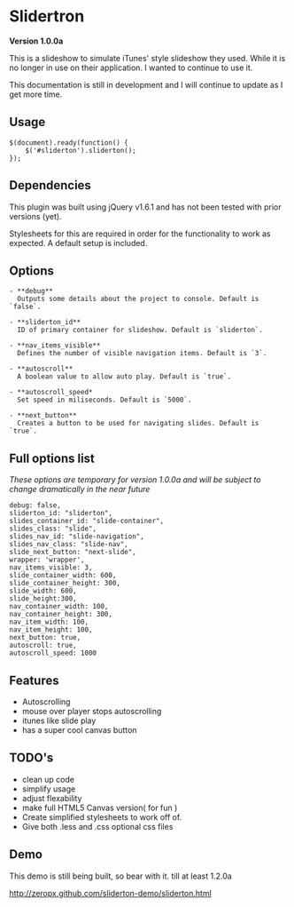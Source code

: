 # Slidertron

**Version 1.0.0a**


This is a slideshow to simulate iTunes' style slideshow they used. While it is no longer in use on their application. I wanted to continue to use it.

This documentation is still in development and I will continue to update as I get more time. 

## Usage

    $(document).ready(function() {
        $('#sliderton').sliderton();
    });

## Dependencies 

This plugin was built using jQuery v1.6.1 and has not been tested with prior versions (yet).

Stylesheets for this are required in order for the functionality to work as expected. A default setup is included.

## Options

    - **debug**
      Outputs some details about the project to console. Default is `false`.

    - **sliderton_id**
      ID of primary container for slideshow. Default is `sliderton`.

    - **nav_items_visible**
      Defines the number of visible navigation items. Default is `3`.

    - **autoscroll**
      A boolean value to allow auto play. Default is `true`.

    - **autoscroll_speed*
      Set speed in miliseconds. Default is `5000`.

    - **next_button**
      Creates a button to be used for navigating slides. Default is `true`.
        
## Full options list

*These options are temporary for version 1.0.0a and will be subject to change dramatically in the near future*

    debug: false,
    sliderton_id: "sliderton",
    slides_container_id: "slide-container",
    slides_class: "slide",
    slides_nav_id: "slide-navigation",
    slides_nav_class: "slide-nav",
    slide_next_button: "next-slide",
    wrapper: 'wrapper',
    nav_items_visible: 3,
    slide_container_width: 600,
    slide_container_height: 300,
    slide_width: 600,
    slide_height:300,
    nav_container_width: 100,
    nav_container_height: 300,
    nav_item_width: 100,
    nav_item_height: 100,
    next_button: true,
    autoscroll: true,
    autoscroll_speed: 1000

## Features

* Autoscrolling
* mouse over player stops autoscrolling
* itunes like slide play
* has a super cool canvas button

## TODO's

* clean up code
* simplify usage
* adjust flexability
* make full HTML5 Canvas version( for fun )
* Create simplified stylesheets to work off of. 
* Give both .less and .css optional css files


## Demo

This demo is still being built, so bear with it. till at least 1.2.0a

http://zeropx.github.com/sliderton-demo/sliderton.html
